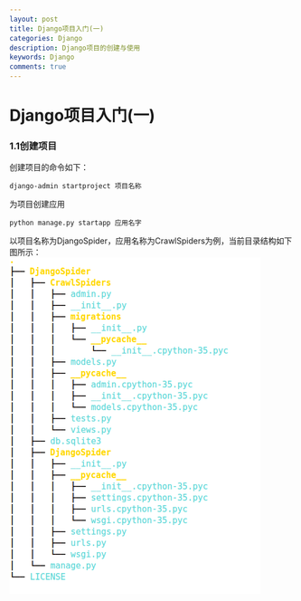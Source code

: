 ```yaml
---
layout: post
title: Django项目入门(一)
categories: Django
description: Django项目的创建与使用
keywords: Django
comments: true
---
```



# Django项目入门(一)

### 1.1创建项目

创建项目的命令如下：
```
django-admin startproject 项目名称
```
为项目创建应用
```
python manage.py startapp 应用名字
```
以项目名称为DjangoSpider，应用名称为CrawlSpiders为例，当前目录结构如下图所示：
![Django_Menu](/images/posts/Django/django-目录结构.png)


